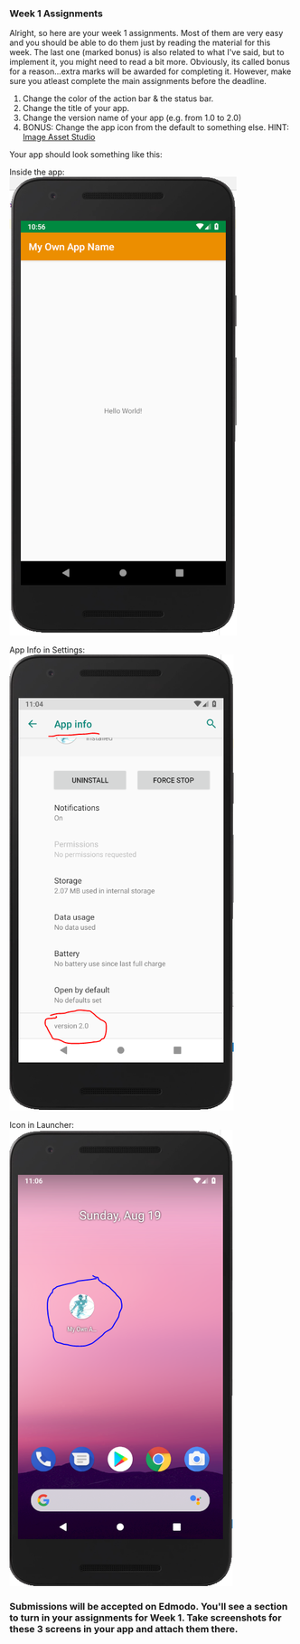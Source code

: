 ### Week 1 Assignments 
Alright, so here are your week 1 assignments. Most of them are very easy and you should be able to do them just by reading the material for this week. The last one (marked bonus) is also related to what I've said, but to implement it, you might need to read a bit more. Obviously, its called bonus for a reason...extra marks will be awarded for completing it. However, make sure you atleast complete the main assignments before the deadline.

1. Change the color of the action bar & the status bar.
2. Change the title of your app.
3. Change the version name of your app (e.g. from 1.0 to 2.0)
4. BONUS: Change the app icon from the default to something else. HINT: [Image Asset Studio](https://developer.android.com/studio/write/image-asset-studio#about)

Your app should look something like this:

Inside the app:<br>
![asn1](assets/asgn1.PNG)

App Info in Settings:<br>
![asn2](assets/asgn2.PNG)

Icon in Launcher:<br>
![asn3](assets/asgn3.PNG)


### Submissions will be accepted on Edmodo. You'll see a section to turn in your assignments for Week 1. Take screenshots for these 3 screens in your app and attach them there.
